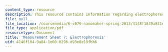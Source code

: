 ```yaml
---
content_type: resource
description: This resource contains information regarding electrophoresis.
file: null
file_location: /coursemedia/6-s079-nanomaker-spring-2013/4148f1849a841e000296d93e0e18fbb6_MIT6_S079S13_lab07.pdf
file_type: application/pdf
resourcetype: Document
title: 'Measurement Sheet 7: Electrophoresis'
uid: 4148f184-9a84-1e00-0296-d93e0e18fbb6
---
```

